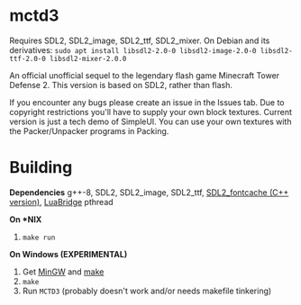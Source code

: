 # mctd3
Requires SDL2, SDL2_image, SDL2_ttf, SDL2_mixer.
On Debian and its derivatives:
  `sudo apt install libsdl2-2.0-0 libsdl2-image-2.0-0 libsdl2-ttf-2.0-0 libsdl2-mixer-2.0.0`

An official unofficial sequel to the legendary flash game Minecraft Tower Defense 2. This version is based on SDL2, rather than flash.

If you encounter any bugs please create an issue in the Issues tab.
Due to copyright restrictions you'll have to supply your own block textures. Current version is just a tech demo of SimpleUI.
You can use your own textures with the Packer/Unpacker programs in Packing. 

# Building

**Dependencies**
g++-8, SDL2, SDL2_image, SDL2_ttf, [SDL2_fontcache \(C++ version\)](https://github.com/deltanedas/SDL_fontcache/), [LuaBridge](https://github.com/vinniefalco/LuaBridge) pthread

**On \*NIX**
1. `make run`

**On Windows (EXPERIMENTAL)**
1. Get [MinGW](https://mingw-w64.org/) and [make](http://gnuwin32.sourceforge.net/packages/make.htm)
2. `make`
3. Run `MCTD3`
(probably doesn't work and/or needs makefile tinkering)
